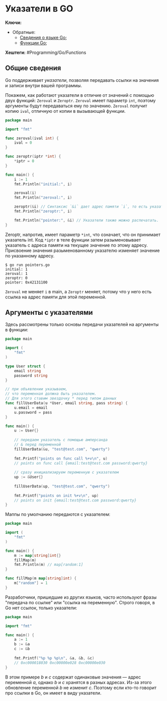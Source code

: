 
# Указатели в GO

**Ключи:**
- Обратные:
	- [Сведения о языке Go](GO);
	- [Функции Go](Go-functions);

**Хештеги:** #Programming/Go/Functions 

## Общие сведения

Go поддерживает *указатели*, позволяя передавать ссылки на значения и записи внутри вашей программы.

Покажем, как работают указатели в отличие от значений с помощью двух функций: `Zeroval` и `Zeroptr`. `Zeroval` имеет параметр `int`, поэтому аргументы будут передаваться ему по значению. `Zeroval` получит копию `ival`, отличную от копии в вызывающей функции.

```go
package main

import "fmt"

func zeroval(ival int) {
    ival = 0
}

func zeroptr(iptr *int) {
    *iptr = 0
}

func main() {
    i := 1
    fmt.Println("initial:", i)

    zeroval(i)
    fmt.Println("zeroval:", i)

    zeroptr(&i) // Синтаксис `&i` дает адрес памяти `i`, то есть указатель на `i`.
    fmt.Println("zeroptr:", i)

    fmt.Println("pointer:", &i) // Указатели также можно распечатать.
}
```

Zeroptr, напротив, имеет параметр `*int`, что означает, что он принимает указатель int. Код `*iptr` в теле функции затем разыменовывает указатель с адреса памяти на текущее значение по этому адресу. Присвоение значения разыменованному указателю изменяет значение по указанному адресу.

```shell
$ go run pointers.go
initial: 1
zeroval: 1
zeroptr: 0
pointer: 0x42131100
```

`Zeroval` не меняет `i` в main, а `Zeroptr` меняет, потому что у него есть ссылка на адрес памяти для этой переменной.

## Аргументы с указателями

Здесь рассмотрены только основы передачи указателей на аргументы в функции:

```go
package main

import (
	"fmt"
)

type User struct {
	email string
	password string
}

// при объявлении указываем,
// что переменная должна быть указателем.
// Для этого ставим звездочку * перед типом данных
func fillUserData(u *User, email string, pass string) {
	u.email = email
	u.password = pass
}

func main() {
	u := User{}
	
	// передаем указатель с помощью амперсанда
	// & перед переменной
	fillUserData(&u, "test@test.com", "qwerty")
	
	fmt.Printf("points on func call %+v\n", u)
	// points on func call {email:test@test.com password:qwerty}
	
	// сразу инициализируем переменную с указателем
	up := &User{}
	
	fillUserData(up, "test@test.com", "qwerty")
	
	fmt.Printf("points on init %+v\n", up)
	// points on init {email:test@test.com password:qwerty}
}
```

Маппы по умолчанию передаются с указателем:

```go
package main

import (
	"fmt"
)

func main() {
	m := map[string]int{}
	fillMap(m)
	fmt.Println(m) // map[random:1]
}

func fillMap(m map[string]int) {
	m["random"] = 1
}
```

Разработчики, пришедшие из других языков, часто используют фразы "передача по ссылке" или "ссылка на переменную". Строго говоря, в Go нет ссылок, только указатели:

```go
package main

import "fmt"

func main() {
	a := 1
	b := &a
	c := &b
	
	fmt.Printf("%p %p %p\n", &a, &b, &c)
	// 0xc000018030 0xc00000e028 0xc00000e030
}
```

В этом примере _b_ и _c_ содержат одинаковые значения — адрес переменной _a_, однако _b_ и _c_ хранятся в разных адресах. Из-за этого обновление переменной _b_ не изменит _c_. Поэтому если кто-то говорит про ссылки в Go, он имеет в виду указатели.
